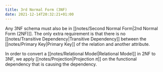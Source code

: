 ```yaml
---
title: 3rd Normal Form (3NF)
date: 2021-12-14T20:32:21+01:00
---
```

Any 3NF schema must also be in [[notes/Second Normal Form|2nd Normal Form (2NF)]]. The only extra requirement is that there is no [[notes/Transitive Dependency|Transitive Dependency]] between the [[notes/Primary Key|Primary Key]] of the relation and another attribute.

In order to convert a [[notes/Relational Model|Relational Model]] in 2NF to 3NF, we apply [[notes/Projection|Projection $\pi$]] on the functional dependency that is causing the dependency.